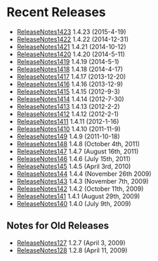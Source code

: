 # Recent Releases #
  * [ReleaseNotes1423](ReleaseNotes1423.md) 1.4.23 (2015-4-19)
  * [ReleaseNotes1422](ReleaseNotes1422.md) 1.4.22 (2014-12-31)
  * [ReleaseNotes1421](ReleaseNotes1421.md) 1.4.21 (2014-10-12)
  * [ReleaseNotes1420](ReleaseNotes1420.md) 1.4.20 (2014-5-11)
  * [ReleaseNotes1419](ReleaseNotes1419.md) 1.4.19 (2014-5-1)
  * [ReleaseNotes1418](ReleaseNotes1418.md) 1.4.18 (2014-4-17)
  * [ReleaseNotes1417](ReleaseNotes1417.md) 1.4.17 (2013-12-20)
  * [ReleaseNotes1416](ReleaseNotes1416.md) 1.4.16 (2013-12-9)
  * [ReleaseNotes1415](ReleaseNotes1415.md) 1.4.15 (2012-9-3)
  * [ReleaseNotes1414](ReleaseNotes1414.md) 1.4.14 (2012-7-30)
  * [ReleaseNotes1413](ReleaseNotes1413.md) 1.4.13 (2012-2-2)
  * [ReleaseNotes1412](ReleaseNotes1412.md) 1.4.12 (2012-2-1)
  * [ReleaseNotes1411](ReleaseNotes1411.md) 1.4.11 (2012-1-16)
  * [ReleaseNotes1410](ReleaseNotes1410.md) 1.4.10 (2011-11-9)
  * [ReleaseNotes149](ReleaseNotes149.md) 1.4.9 (2011-10-18)
  * [ReleaseNotes148](ReleaseNotes148.md) 1.4.8 (October 4th, 2011)
  * [ReleaseNotes147](ReleaseNotes147.md) 1.4.7 (August 16th, 2011)
  * [ReleaseNotes146](ReleaseNotes146.md) 1.4.6 (July 15th, 2011)
  * [ReleaseNotes145](ReleaseNotes145.md) 1.4.5 (April 3rd, 2010)
  * [ReleaseNotes144](ReleaseNotes144.md) 1.4.4 (November 26th 2009)
  * [ReleaseNotes143](ReleaseNotes143.md) 1.4.3 (November 7th, 2009)
  * [ReleaseNotes142](ReleaseNotes142.md) 1.4.2 (October 11th, 2009)
  * [ReleaseNotes141](ReleaseNotes141.md) 1.4.1 (August 29th, 2009)
  * [ReleaseNotes140](ReleaseNotes140.md) 1.4.0 (July 9th, 2009)

## Notes for Old Releases ##
  * [ReleaseNotes127](ReleaseNotes127.md) 1.2.7 (April 3, 2009)
  * [ReleaseNotes128](ReleaseNotes128.md) 1.2.8 (April 11, 2009)